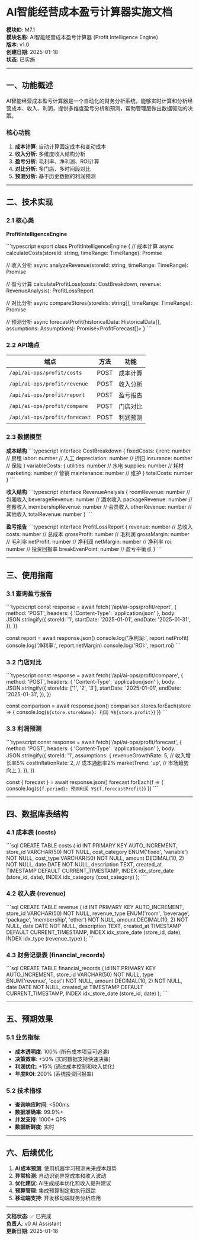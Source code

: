 # AI智能经营成本盈亏计算器实施文档

**模块ID**: M7.1  
**模块名称**: AI智能经营成本盈亏计算器 (Profit Intelligence Engine)  
**版本**: v1.0  
**创建日期**: 2025-01-18  
**状态**: 已实施

---

## 一、功能概述

AI智能经营成本盈亏计算器是一个自动化的财务分析系统，能够实时计算和分析经营成本、收入、利润，提供多维度盈亏分析和预测，帮助管理层做出数据驱动的决策。

### 核心功能

1. **成本计算**: 自动计算固定成本和变动成本
2. **收入分析**: 多维度收入结构分析
3. **盈亏分析**: 毛利率、净利润、ROI计算
4. **对比分析**: 多门店、多时间段对比
5. **预测分析**: 基于历史数据的利润预测

---

## 二、技术实现

### 2.1 核心类

**ProfitIntelligenceEngine**

\`\`\`typescript
export class ProfitIntelligenceEngine {
  // 成本计算
  async calculateCosts(storeId: string, timeRange: TimeRange): Promise<CostBreakdown>
  
  // 收入分析
  async analyzeRevenue(storeId: string, timeRange: TimeRange): Promise<RevenueAnalysis>
  
  // 盈亏计算
  calculateProfitLoss(costs: CostBreakdown, revenue: RevenueAnalysis): ProfitLossReport
  
  // 对比分析
  async compareStores(storeIds: string[], timeRange: TimeRange): Promise<ComparisonReport>
  
  // 预测分析
  async forecastProfit(historicalData: HistoricalData[], assumptions: Assumptions): Promise<ProfitForecast[]>
}
\`\`\`

### 2.2 API端点

| 端点 | 方法 | 功能 |
|------|------|------|
| `/api/ai-ops/profit/costs` | POST | 成本计算 |
| `/api/ai-ops/profit/revenue` | POST | 收入分析 |
| `/api/ai-ops/profit/report` | POST | 盈亏报告 |
| `/api/ai-ops/profit/compare` | POST | 门店对比 |
| `/api/ai-ops/profit/forecast` | POST | 利润预测 |

### 2.3 数据模型

**成本结构**
\`\`\`typescript
interface CostBreakdown {
  fixedCosts: {
    rent: number          // 房租
    labor: number         // 人工
    depreciation: number  // 折旧
    insurance: number     // 保险
  }
  variableCosts: {
    utilities: number     // 水电
    supplies: number      // 耗材
    marketing: number     // 营销
    maintenance: number   // 维护
  }
  totalCosts: number
}
\`\`\`

**收入结构**
\`\`\`typescript
interface RevenueAnalysis {
  roomRevenue: number        // 包厢收入
  beverageRevenue: number    // 酒水收入
  packageRevenue: number     // 套餐收入
  membershipRevenue: number  // 会员收入
  otherRevenue: number       // 其他收入
  totalRevenue: number
}
\`\`\`

**盈亏报告**
\`\`\`typescript
interface ProfitLossReport {
  revenue: number          // 总收入
  costs: number            // 总成本
  grossProfit: number      // 毛利润
  grossMargin: number      // 毛利率
  netProfit: number        // 净利润
  netMargin: number        // 净利率
  roi: number              // 投资回报率
  breakEvenPoint: number   // 盈亏平衡点
}
\`\`\`

---

## 三、使用指南

### 3.1 查询盈亏报告

\`\`\`typescript
const response = await fetch('/api/ai-ops/profit/report', {
  method: 'POST',
  headers: { 'Content-Type': 'application/json' },
  body: JSON.stringify({
    storeId: '1',
    startDate: '2025-01-01',
    endDate: '2025-01-31',
  }),
})

const report = await response.json()
console.log('净利润:', report.netProfit)
console.log('净利率:', report.netMargin)
console.log('ROI:', report.roi)
\`\`\`

### 3.2 门店对比

\`\`\`typescript
const response = await fetch('/api/ai-ops/profit/compare', {
  method: 'POST',
  headers: { 'Content-Type': 'application/json' },
  body: JSON.stringify({
    storeIds: ['1', '2', '3'],
    startDate: '2025-01-01',
    endDate: '2025-01-31',
  }),
})

const comparison = await response.json()
comparison.stores.forEach(store => {
  console.log(`${store.storeName}: 利润 ¥${store.profit}`)
})
\`\`\`

### 3.3 利润预测

\`\`\`typescript
const response = await fetch('/api/ai-ops/profit/forecast', {
  method: 'POST',
  headers: { 'Content-Type': 'application/json' },
  body: JSON.stringify({
    storeId: '1',
    assumptions: {
      revenueGrowthRate: 5,    // 收入增长率5%
      costInflationRate: 2,     // 成本通胀率2%
      marketTrend: 'up',        // 市场趋势向上
    },
  }),
})

const { forecast } = await response.json()
forecast.forEach(f => {
  console.log(`${f.period}: 预测利润 ¥${f.forecastProfit}`)
})
\`\`\`

---

## 四、数据库表结构

### 4.1 成本表 (costs)

\`\`\`sql
CREATE TABLE costs (
  id INT PRIMARY KEY AUTO_INCREMENT,
  store_id VARCHAR(50) NOT NULL,
  cost_category ENUM('fixed', 'variable') NOT NULL,
  cost_type VARCHAR(50) NOT NULL,
  amount DECIMAL(10, 2) NOT NULL,
  date DATE NOT NULL,
  description TEXT,
  created_at TIMESTAMP DEFAULT CURRENT_TIMESTAMP,
  INDEX idx_store_date (store_id, date),
  INDEX idx_category (cost_category)
);
\`\`\`

### 4.2 收入表 (revenue)

\`\`\`sql
CREATE TABLE revenue (
  id INT PRIMARY KEY AUTO_INCREMENT,
  store_id VARCHAR(50) NOT NULL,
  revenue_type ENUM('room', 'beverage', 'package', 'membership', 'other') NOT NULL,
  amount DECIMAL(10, 2) NOT NULL,
  date DATE NOT NULL,
  description TEXT,
  created_at TIMESTAMP DEFAULT CURRENT_TIMESTAMP,
  INDEX idx_store_date (store_id, date),
  INDEX idx_type (revenue_type)
);
\`\`\`

### 4.3 财务记录表 (financial_records)

\`\`\`sql
CREATE TABLE financial_records (
  id INT PRIMARY KEY AUTO_INCREMENT,
  store_id VARCHAR(50) NOT NULL,
  type ENUM('revenue', 'cost') NOT NULL,
  amount DECIMAL(10, 2) NOT NULL,
  date DATE NOT NULL,
  created_at TIMESTAMP DEFAULT CURRENT_TIMESTAMP,
  INDEX idx_store_date (store_id, date)
);
\`\`\`

---

## 五、预期效果

### 5.1 业务指标

- **成本透明度**: 100% (所有成本项目可追溯)
- **决策效率**: +50% (实时数据支持快速决策)
- **利润优化**: +15% (通过成本控制和收入优化)
- **年度ROI**: 200% (系统投资回报率)

### 5.2 技术指标

- **查询响应时间**: <500ms
- **数据准确率**: 99.9%+
- **并发支持**: 1000+ QPS
- **数据新鲜度**: 实时

---

## 六、后续优化

1. **AI成本预测**: 使用机器学习预测未来成本趋势
2. **异常检测**: 自动识别异常成本和收入波动
3. **优化建议**: AI生成成本优化和收入提升建议
4. **预算管理**: 集成预算制定和执行跟踪
5. **移动端支持**: 开发移动端财务分析应用

---

**文档状态**: ✅ 已完成  
**负责人**: v0 AI Assistant  
**更新日期**: 2025-01-18
